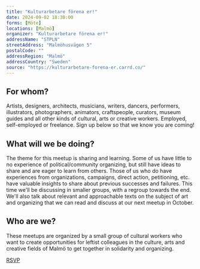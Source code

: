 ```yaml
---
title: "Kulturarbetare förena er!"
date: 2024-09-02 18:30:00
forms: [Möte]
locations: [Malmö]
organizer: "Kulturarbetare förena er!"
addressName: "STPLN"
streetAddress: "Malmöhusvägen 5"
postalCode: ""
addressRegion: "Malmö"
addressCountry: "Sweden"
source: "https://kulturarbetare-forena-er.carrd.co/"
---
```

## For whom?

Artists, designers, architects, musicians, writers, dancers, performers, illustrators, photographers, animators, craftspeople, curators, museum guides and all other kinds of cultural, arts or creative workers. Employed, self-employed or freelance. Sign up below so that we know you are coming!

## What will we be doing?

The theme for this meetup is sharing and learning. Some of us have little to no experience of political/community organizing, but still have ideas to share and are eager to learn from others. Those of us who do have experiences from organizations, campaigns, direct action, petitioning, etc. have valuable insights to share about previous successes and failures. This time we'll be discussing in smaller groups, with a regroup towards the end. We'll also talk about relevant and approachable texts on the subject of  art and organizing that we can read and discuss at our next meetup in October. 

## Who are we?
These meetups are organized by a small group of cultural workers who want to create opportunities for leftist colleagues in the culture, arts and creative fields of Malmö to get together in solidarity and organizing.

[RSVP](https://forms.gle/eFJ5mZGvutJ8EMF28)